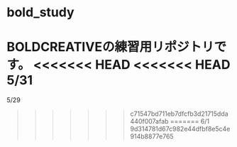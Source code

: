 # bold_study
BOLDCREATIVEの練習用リポジトリです。
<<<<<<< HEAD
<<<<<<< HEAD
5/31
=======
5/29
>>>>>>> c71547bd711eb7dfcfb3d21715dda440f007afab
=======
6/1
>>>>>>> 9d314781d67c982e44dfbf8e5c4e914b8877e765
